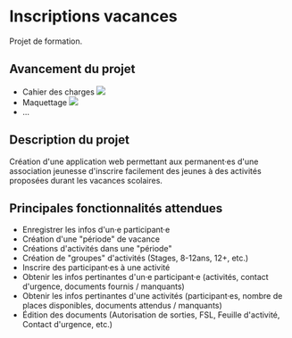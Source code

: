 # Inscriptions vacances

Projet de formation.

## Avancement du projet

- Cahier des charges ![](https://geps.dev/progress/60)
- Maquettage ![](https://geps.dev/progress/10)
- ...

## Description du projet

Création d'une application web permettant aux permanent·es d'une association jeunesse d'inscrire facilement des jeunes à des activités proposées durant les vacances scolaires.

## Principales fonctionnalités attendues

- Enregistrer les infos d'un·e participant·e
- Création d'une "période" de vacance
- Créations d'activités dans une "période"
- Création de "groupes" d'activités (Stages, 8-12ans, 12+, etc.)
- Inscrire des participant·es à une activité
- Obtenir les infos pertinantes d'un·e participant·e (activités, contact d'urgence, documents fournis / manquants)
- Obtenir les infos pertinantes d'une activités (participant·es, nombre de places disponibles, documents attendus / manquants)
- Édition des documents (Autorisation de sorties, FSL, Feuille d'activité, Contact d'urgence, etc.)